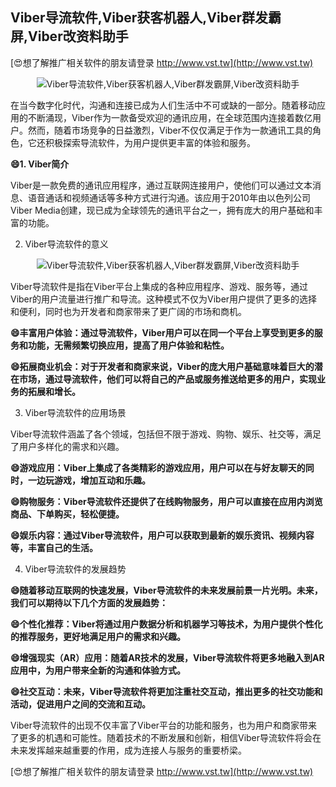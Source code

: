 ## **Viber导流软件,Viber获客机器人,Viber群发霸屏,Viber改资料助手**

[😍想了解推广相关软件的朋友请登录 http://www.vst.tw](http://www.vst.tw)

 <center><img src="https://vst.tw/MP4/tuiguang/png/2.png" alt="Viber导流软件,Viber获客机器人,Viber群发霸屏,Viber改资料助手"></center>

在当今数字化时代，沟通和连接已成为人们生活中不可或缺的一部分。随着移动应用的不断涌现，Viber作为一款备受欢迎的通讯应用，在全球范围内连接着数亿用户。然而，随着市场竞争的日益激烈，Viber不仅仅满足于作为一款通讯工具的角色，它还积极探索导流软件，为用户提供更丰富的体验和服务。

**😄1. Viber简介**

Viber是一款免费的通讯应用程序，通过互联网连接用户，使他们可以通过文本消息、语音通话和视频通话等多种方式进行沟通。该应用于2010年由以色列公司Viber Media创建，现已成为全球领先的通讯平台之一，拥有庞大的用户基础和丰富的功能。

2. Viber导流软件的意义

 <center><img src="https://vst.tw/MP4/tuiguang/png/6.png" alt="Viber导流软件,Viber获客机器人,Viber群发霸屏,Viber改资料助手"></center>

Viber导流软件是指在Viber平台上集成的各种应用程序、游戏、服务等，通过Viber的用户流量进行推广和导流。这种模式不仅为Viber用户提供了更多的选择和便利，同时也为开发者和商家带来了更广阔的市场和商机。

**😄丰富用户体验：通过导流软件，Viber用户可以在同一个平台上享受到更多的服务和功能，无需频繁切换应用，提高了用户体验和粘性。**

**😄拓展商业机会：对于开发者和商家来说，Viber的庞大用户基础意味着巨大的潜在市场，通过导流软件，他们可以将自己的产品或服务推送给更多的用户，实现业务的拓展和增长。**

3. Viber导流软件的应用场景

Viber导流软件涵盖了各个领域，包括但不限于游戏、购物、娱乐、社交等，满足了用户多样化的需求和兴趣。

**😄游戏应用：Viber上集成了各类精彩的游戏应用，用户可以在与好友聊天的同时，一边玩游戏，增加互动和乐趣。**

**😄购物服务：Viber导流软件还提供了在线购物服务，用户可以直接在应用内浏览商品、下单购买，轻松便捷。**

**😄娱乐内容：通过Viber导流软件，用户可以获取到最新的娱乐资讯、视频内容等，丰富自己的生活。**

4. Viber导流软件的发展趋势

**😄随着移动互联网的快速发展，Viber导流软件的未来发展前景一片光明。未来，我们可以期待以下几个方面的发展趋势：**

**😄个性化推荐：Viber将通过用户数据分析和机器学习等技术，为用户提供个性化的推荐服务，更好地满足用户的需求和兴趣。**

**😄增强现实（AR）应用：随着AR技术的发展，Viber导流软件将更多地融入到AR应用中，为用户带来全新的沟通和体验方式。**

**😄社交互动：未来，Viber导流软件将更加注重社交互动，推出更多的社交功能和活动，促进用户之间的交流和互动。**

Viber导流软件的出现不仅丰富了Viber平台的功能和服务，也为用户和商家带来了更多的机遇和可能性。随着技术的不断发展和创新，相信Viber导流软件将会在未来发挥越来越重要的作用，成为连接人与服务的重要桥梁。

[😍想了解推广相关软件的朋友请登录 http://www.vst.tw](http://www.vst.tw)



